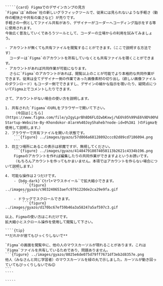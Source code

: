 ``````{div} taskcard
`````{card} Figmaでのデザインカンプの見方
`Figma`は`Adboe`社の新しいグラフィックツールで、従来には見られないような手軽さ（動作の軽快さや共有の楽さなど）が売りです。
手軽さの一例としてファイル共有があり、デザイナーがコーダーへコーディング指示をする等に使用されます。
今後広く普及していくであろうツールとして、コーダーの立場からの利用を試みてみましょう。

- アカウントが無くても共有ファイルを閲覧することができます。（ここで説明する方法です）
  コーダーは`Figma`のアカウントを所有していなくとも共有ファイルを覗くことができます。
- アカウントがあれば共同作業が可能になります。
  さらに`Figma`のアカウントがあれば、閲覧以上のことが可能でより本格的な共同作業ができます。従来は全てデザイナー側の作業であった画像素材の切り出し（欲しい画像ファイルのダウンロード）もコーダー側でできますし、デザインの細かな指示を覗いたり、疑問点についてFigma上でコメントしたりできます。

さて、アカウントがない場合の使い方を説明します。

1. 共有された`Figama`のURLをブラウザーで開いて下さい。
	（今回は[こちら](https://www.figma.com/file/y2gyLprBh8D6FLO2wbKxwj/%E6%95%99%E6%9D%90%E3%83%BBResponsive-Startup-Website-By-Khondokor-Alarm%40JoyShaheb?node-id=0%3A1 )のFigmaを使用して説明します。）
2. ブラウザーで共有ファイルを開いた状態です。
	```{figure} ../images/gyazo/57d866a68128092ccc02d89cd7186094.png
	```
3. 目立つ場所にあるこの表示は邪魔ですが、無視してください。
	```{figure} ../images/gyazo/414847918074058113b2621c4334b196.png
	Figmaのアカウントを作れば編集したりの共同作業ができますよというお誘いです。
	（もちろんアカウントを作ってもかまいません。本項ではアカウントを作らない場合について説明します。）
	```
4. 可能な操作は２つだけです。
	- {bdg-dark}`Ctrl+マウスホイール`で拡大縮小できます。
		```{figure} ../images/gyazo/c903240653aefc9791220de2ca29e9fa.gif
		```
	- ドラッグでスクロールできます。
		```{figure} ../images/gyazo/d170bc67ef59b46a3a58247a5af597c3.gif
		```
以上、Figmaの使い方はこれだけです。
拡大縮小とスクロール操作を使用して閲覧して下さい。

````{tip}
**だれかが居てもびっくりしないで**

`Figma`の画面を閲覧中に、他の人のマウスカーソルが現れることがあります。これは`Figma`ファイルを共有しているためであり、問題ありません。
```{figure} ../images/gyazo/8025e6de075d79ff7671df3eb2d8357e.png
他人（みなさんと同じ学習者）のマウスカーソルを緑の丸で示しました。カーソルが動き回っていてもびっくりしないでね😊
```
````

`````
``````
